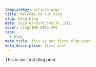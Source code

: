 ```yaml
---
templateKey: article-page
title: Welcome to our blog
slug: blog-blog
date: 2020-07-05T03:43:37.131Z
cover: /img/IMG_2486.JPG
tags:
  - blog
meta_title: This is our first blog post.
meta_description: First post
---
```

This is our first blog post.
